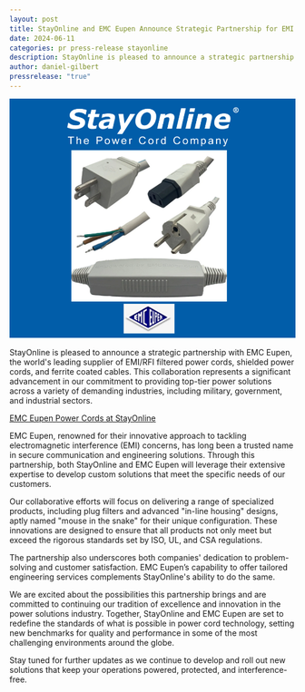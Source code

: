 ```yaml
---
layout: post
title: StayOnline and EMC Eupen Announce Strategic Partnership for EMI Power Solutions
date: 2024-06-11
categories: pr press-release stayonline
description: StayOnline is pleased to announce a strategic partnership with EMC Eupen, the world's leading supplier of EMI/RFI filtered power cords, shielded power cords, and ferrite coated cables.
author: daniel-gilbert
pressrelease: "true"
---
```

![Graphic showing StayOnline and EMC Eupen logos and Associated Products.](/assets/images/posts/emc_eupen_stayonline.png "EMC Eupen |  StayOnline")

StayOnline is pleased to announce a strategic partnership with EMC Eupen, the world's leading supplier of EMI/RFI filtered power cords, shielded power cords, and ferrite coated cables. This collaboration represents a significant advancement in our commitment to providing top-tier power solutions across a variety of demanding industries, including military, government, and industrial sectors.

[EMC Eupen Power Cords at StayOnline](https://www.stayonline.com/EMC-Eupen/)

EMC Eupen, renowned for their innovative approach to tackling electromagnetic interference (EMI) concerns, has long been a trusted name in secure communication and engineering solutions. Through this partnership, both StayOnline and EMC Eupen will leverage their extensive expertise to develop custom solutions that meet the specific needs of our customers.

Our collaborative efforts will focus on delivering a range of specialized products, including plug filters and advanced "in-line housing" designs, aptly named "mouse in the snake" for their unique configuration. These innovations are designed to ensure that all products not only meet but exceed the rigorous standards set by ISO, UL, and CSA regulations.

The partnership also underscores both companies' dedication to problem-solving and customer satisfaction. EMC Eupen’s capability to offer tailored engineering services complements StayOnline's ability to do the same.

We are excited about the possibilities this partnership brings and are committed to continuing our tradition of excellence and innovation in the power solutions industry. Together, StayOnline and EMC Eupen are set to redefine the standards of what is possible in power cord technology, setting new benchmarks for quality and performance in some of the most challenging environments around the globe.

Stay tuned for further updates as we continue to develop and roll out new solutions that keep your operations powered, protected, and interference-free.